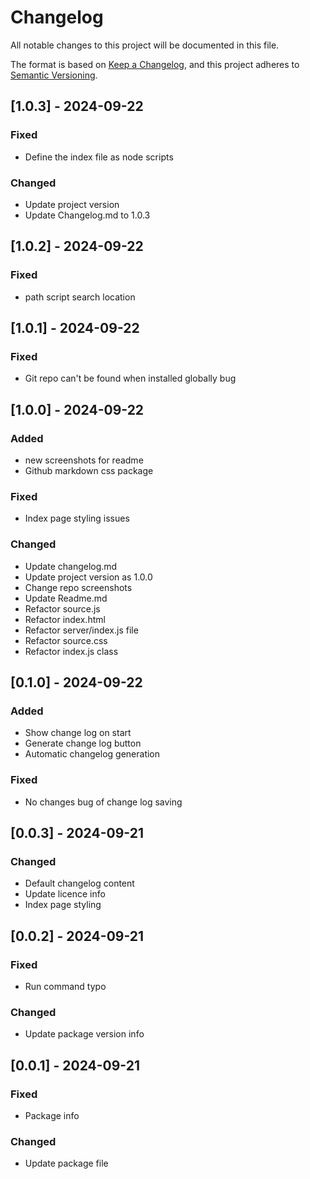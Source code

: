 # Changelog

All notable changes to this project will be documented in this file.

The format is based on [Keep a Changelog](https://keepachangelog.com/en/1.1.0/),
and this project adheres to [Semantic Versioning](https://semver.org/spec/v2.0.0.html).

## [1.0.3] - 2024-09-22

### Fixed

- Define the index file as node scripts

### Changed

- Update project version
- Update Changelog.md to 1.0.3

## [1.0.2] - 2024-09-22

### Fixed

- path script search location

## [1.0.1] - 2024-09-22

### Fixed

- Git repo can't be found when installed globally bug

## [1.0.0] - 2024-09-22

### Added

- new screenshots for readme
- Github markdown css package

### Fixed

- Index page styling issues

### Changed

- Update changelog.md
- Update project version as 1.0.0
- Change repo screenshots
- Update Readme.md
- Refactor source.js
- Refactor index.html
- Refactor server/index.js file
- Refactor source.css
- Refactor index.js class

## [0.1.0] - 2024-09-22

### Added

- Show change log on start
- Generate change log button
- Automatic changelog generation

### Fixed

- No changes bug of change log saving

## [0.0.3] - 2024-09-21

### Changed

- Default changelog content
- Update licence info
- Index page styling

## [0.0.2] - 2024-09-21

### Fixed

- Run command typo

### Changed

- Update package version info

## [0.0.1] - 2024-09-21

### Fixed

- Package info

### Changed

- Update package file
